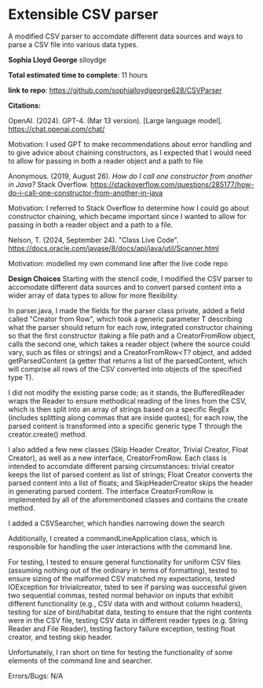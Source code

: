 # Extensible CSV parser 
A modified CSV parser to accomdate different data sources and ways to parse a CSV file into various data types. 

**Sophia Lloyd George**
slloydge 

**Total estimated time to complete**: 11 hours 

**link to repo**: https://github.com/sophialloydgeorge628/CSVParser

**Citations:**

OpenAI. (2024). GPT-4. (Mar 13 version). [Large language model]. https://chat.openai.com/chat/

Motivation: I used GPT to make recommendations about error handling and to give advice about chaining constructors, as I expected that I would need to allow for passing in both a reader object and a path to file 

Anonymous. (2019, August 26). *How do I call one constructor from another in Java?* Stack Overflow. https://stackoverflow.com/questions/285177/how-do-i-call-one-constructor-from-another-in-java

Motivation: I referred to Stack Overflow to determine how I could go about constructor chaining, which became important since I wanted to allow for passing in both a reader object and a path to a file. 

Nelson, T. (2024, September 24). "Class Live Code". https://docs.oracle.com/javase/8/docs/api/java/util/Scanner.html

Motivation: modelled my own command line after the live code repo 

**Design Choices** 
Starting with the stencil code, I modified the CSV parser to accomodate different data sources and to convert parsed content into a wider array of data types to allow for more flexibility.

 In parser.java, I made the fields for the parser class private, added a field called "Creator from Row<T>", which took a generic parameter T describing what the parser should return for each row, integrated constructor chaining so that the first constructor (taking a file path and a CreatorFromRow<T> object, calls the second one, which takes a reader object (where the source could vary, such as files or strings) and a CreatorFromRow<T? object, and added getParsedContent (a getter that returns a list of the parsedContent, which will comprise all rows of the CSV converted into objects of the specified type T). 

I did not modify the existing parse code; as it stands, the BufferedReader wraps the Reader to ensure methodical reading of the lines from the CSV, which is then split into an array of strings based on a specific RegEx (includes splitting along commas that are inside quotes); for each row, the parsed content is transformed into a specific generic type T through the creator.create() method. 

I also added a few new classes (Skip Header Creator, Trivial Creator, Float Creator), as well as a new interface, CreatorFromRow. Each class is intended to accomdate different parsing circumstances: trivial creator keeps the list of parsed content as list of strings; Float Creator converts the parsed content into a list of floats; and SkipHeaderCreator skips the header in generating parsed content. The interface CreatorFromRow is implemented by all of the aforementioned classes and contains the create method. 

I added a CSVSearcher, which handles narrowing down the search 

Additionally, I created a commandLineApplication class, which is responsible for handling the user interactions 
with the command line. 

For testing, I tested to ensure general functionality for uniform CSV files (assuming nothing out of the ordinary in terms of formatting), tested to ensure sizing of the malformed CSV matched my expectations, tested IOException for trivialcreator, tsted to see if parsing was successful given two sequential commas, tested normal behavior on inputs that exhibit different functionality (e.g., CSV data with and without column headers), testing for size of bird/habitat data, testing to ensure that the right contents were in the CSV file, testing CSV data in different reader types (e.g. String Reader and File Reader), testing factory failure exception, testing float creator, and testing skip header. 

Unfortunately, I ran short on time for testing the functionality of some elements of the command line 
and searcher. 

Errors/Bugs: N/A 


